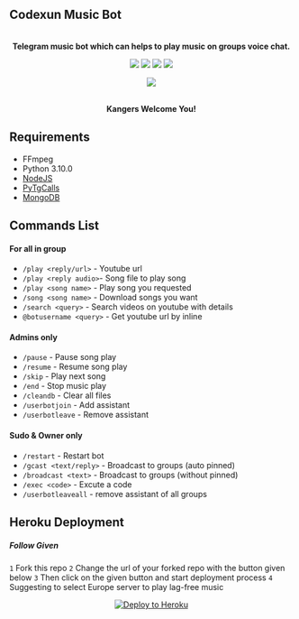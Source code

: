 <h2 align="centre">Codexun Music Bot</h2>

<p align="center">
    <br><b>Telegram music bot which can helps to play music on groups voice chat.</b><br>
</p>

<p align="center">
    <a href="https://www.python.org/" alt="made-with-python"> <img src="https://img.shields.io/badge/Made%20with-Python-black.svg?style=flat-square&logo=python&logoColor=blue&color=red" /></a>
    <a href="https://github.com/xHamaster/CodexunMusic"> <img src="https://img.shields.io/github/forks/xHamaster/CodexunMusic?color=red&logo=github&logoColor=blue&style=flat-square" /></a>
    <a href="https://github.com/xHamaster/CodexunMusic"> <img src="https://img.shields.io/github/repo-size/xHamaster/CodexunMusic?color=red&logo=github&logoColor=blue&style=flat-square" /></a>    
    <a href="https://github.com/xHamaster/CodexunMusic"> <img src="https://img.shields.io/github/stars/xHamaster/CodexunMusic?color=red&logo=github&logoColor=blue&style=flat-square" /></a>
</p>
<p align="center"><a href="https://t.me/VeezMusicBot"><img src="https://telegra.ph/file/5a49680de5759f290ad8d.jpg"></a></p>
<p align="center">

<p align="center">
    <br><b>Kangers Welcome You!</b><br>
</p>


<h3>

## Requirements

- FFmpeg
- Python 3.10.0
- [NodeJS](https://nodesource.com/)
- [PyTgCalls](https://github.com/pytgcalls/pytgcalls)
- [MongoDB](https://cloud.mongodb.com/)


## Commands List

#### For all in group
- `/play <reply/url>` - Youtube url
- `/play <reply audio>`- Song file to play song
- `/play <song name>` - Play song you requested
- `/song <song name>` - Download songs you want
- `/search <query>` - Search videos on youtube with details
- `@botusername <query>` - Get youtube url by inline

#### Admins only
- `/pause` - Pause song play
- `/resume` - Resume song play
- `/skip` - Play next song
- `/end` - Stop music play
- `/cleandb` - Clear all files
- `/userbotjoin` - Add assistant
- `/userbotleave` - Remove assistant

#### Sudo & Owner only
- `/restart` - Restart bot
- `/gcast <text/reply>` - Broadcast to groups (auto pinned)
- `/broadcast <text>` - Broadcast to groups (without pinned)
- `/exec <code>` - Excute a code
- `/userbotleaveall` - remove assistant of all groups

## Heroku Deployment

##### Follow Given
`1` Fork this repo
`2` Change the url of your forked repo with the button given below
`3` Then click on the given button and start deployment process
`4` Suggesting to select Europe server to play lag-free music
<p align="center"><a href="https://heroku.com/deploy"><img src="https://www.herokucdn.com/deploy/button.svg" alt="Deploy to Heroku" target="_blank"/></a></p>


